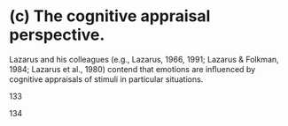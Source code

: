 # (c) The cognitive appraisal perspective.

Lazarus and his colleagues (e.g., Lazarus, 1966, 1991; Lazarus & Folkman, 1984; Lazarus et al., 1980) contend that emotions are inﬂuenced by cognitive appraisals of stimuli in particular situations.

133

134